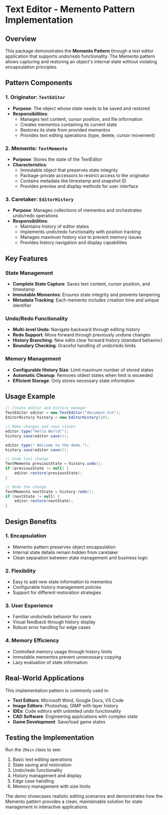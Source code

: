 # Text Editor - Memento Pattern Implementation

## Overview

This package demonstrates the **Memento Pattern** through a text editor application that supports undo/redo functionality. The Memento pattern allows capturing and restoring an object's internal state without violating encapsulation principles.

## Pattern Components

### 1. Originator: `TextEditor`

-   **Purpose**: The object whose state needs to be saved and restored
-   **Responsibilities**:
    -   Manages text content, cursor position, and file information
    -   Creates mementos containing its current state
    -   Restores its state from provided mementos
    -   Provides text editing operations (type, delete, cursor movement)

### 2. Memento: `TextMemento`

-   **Purpose**: Stores the state of the TextEditor
-   **Characteristics**:
    -   Immutable object that preserves state integrity
    -   Package-private accessors to restrict access to the originator
    -   Contains metadata like timestamp and snapshot ID
    -   Provides preview and display methods for user interface

### 3. Caretaker: `EditorHistory`

-   **Purpose**: Manages collections of mementos and orchestrates undo/redo operations
-   **Responsibilities**:
    -   Maintains history of editor states
    -   Implements undo/redo functionality with position tracking
    -   Manages maximum history size to prevent memory issues
    -   Provides history navigation and display capabilities

## Key Features

### State Management

-   **Complete State Capture**: Saves text content, cursor position, and timestamp
-   **Immutable Mementos**: Ensures state integrity and prevents tampering
-   **Metadata Tracking**: Each memento includes creation time and unique identifier

### Undo/Redo Functionality

-   **Multi-level Undo**: Navigate backward through editing history
-   **Redo Support**: Move forward through previously undone changes
-   **History Branching**: New edits clear forward history (standard behavior)
-   **Boundary Checking**: Graceful handling of undo/redo limits

### Memory Management

-   **Configurable History Size**: Limit maximum number of stored states
-   **Automatic Cleanup**: Removes oldest states when limit is exceeded
-   **Efficient Storage**: Only stores necessary state information

## Usage Example

```java
// Create editor and history manager
TextEditor editor = new TextEditor("document.txt");
EditorHistory history = new EditorHistory(10);

// Make changes and save states
editor.type("Hello World!");
history.save(editor.save());

editor.type(" Welcome to the demo.");
history.save(editor.save());

// Undo last change
TextMemento previousState = history.undo();
if (previousState != null) {
    editor.restore(previousState);
}

// Redo the change
TextMemento nextState = history.redo();
if (nextState != null) {
    editor.restore(nextState);
}
```

## Design Benefits

### 1. **Encapsulation**

-   Memento pattern preserves object encapsulation
-   Internal state details remain hidden from caretaker
-   Clean separation between state management and business logic

### 2. **Flexibility**

-   Easy to add new state information to mementos
-   Configurable history management policies
-   Support for different restoration strategies

### 3. **User Experience**

-   Familiar undo/redo behavior for users
-   Visual feedback through history display
-   Robust error handling for edge cases

### 4. **Memory Efficiency**

-   Controlled memory usage through history limits
-   Immutable mementos prevent unnecessary copying
-   Lazy evaluation of state information

## Real-World Applications

This implementation pattern is commonly used in:

-   **Text Editors**: Microsoft Word, Google Docs, VS Code
-   **Image Editors**: Photoshop, GIMP with layer history
-   **IDEs**: Code editors with unlimited undo functionality
-   **CAD Software**: Engineering applications with complex state
-   **Game Development**: Save/load game states

## Testing the Implementation

Run the `ZMain` class to see:

1. Basic text editing operations
2. State saving and restoration
3. Undo/redo functionality
4. History management and display
5. Edge case handling
6. Memory management with size limits

The demo showcases realistic editing scenarios and demonstrates how the Memento pattern provides a clean, maintainable solution for state management in interactive applications.
